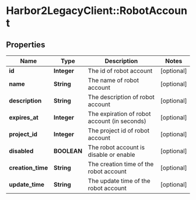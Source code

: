# Harbor2LegacyClient::RobotAccount

## Properties
Name | Type | Description | Notes
------------ | ------------- | ------------- | -------------
**id** | **Integer** | The id of robot account | [optional] 
**name** | **String** | The name of robot account | [optional] 
**description** | **String** | The description of robot account | [optional] 
**expires_at** | **Integer** | The expiration of robot account (in seconds) | [optional] 
**project_id** | **Integer** | The project id of robot account | [optional] 
**disabled** | **BOOLEAN** | The robot account is disable or enable | [optional] 
**creation_time** | **String** | The creation time of the robot account | [optional] 
**update_time** | **String** | The update time of the robot account | [optional] 


